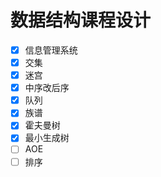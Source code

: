 # 数据结构课程设计
- [x] 信息管理系统 
- [x] 交集
- [x] 迷宫
- [x] 中序改后序
- [x] 队列
- [x] 族谱 
- [x] 霍夫曼树
- [x] 最小生成树 
- [ ] AOE
- [ ] 排序
